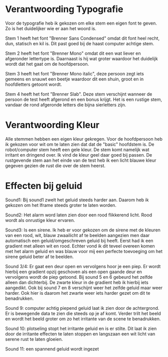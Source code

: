 # Verantwoording Typografie
Voor de typografie heb ik gekozen om elke stem een eigen font te geven. Zo is het duidelijker wie er aan het woord is. 

Stem 1 heeft het font "Brenner Sans Condensed" omdat dit font heel recht, dun, statisch en kil is. Dit past goed bij de haast computer achtige stem.

Stem 2 heeft het font "Brenner Mono" omdat dit een wat liever en afgeronder lettertype is. Daarnaast is hij wat groter waardoor het duidelijk wordt dat het gaat om de hoofdpersoon.

Stem 3 heeft het font "Brenner Mono italic", deze persoon zegt iets gemeens en snauwt een beetje waardoor dit een shuin, groot en in hoofdletters getoont wordt.

Stem 4 heeft het font "Brenner Slab". Deze stem verschijnt wanneer de persoon de test heeft afgerond en een bonus krijgt. Het is een rustige stem, vandaar de rond afgeronde letters die bijna sierletters zijn.

# Verantwoording Kleur
Alle stemmen hebben een eigen kleur gekregen. Voor de hoofdpersoon heb ik gekozen voor wit om te laten zien dat dat de "basic" hoofdstem is. De robot/computer stem heeft een gele kleur. De stem komt namelijk wat irritant en dringend over. Ik vind de kleur geel daar goed bij passen. De rustgevende stem aan het einde van de test heb ik een licht blauwe kleur gegeven gezien de rust die over de stem heerst. 

# Effecten bij geluid
Sound1: Bij sound1 zwelt het geluid steeds harder aan. Daarom heb ik gekozen om het Iframe steeds groter te laten worden. 

Sound2: Het alarm word laten zien door een rood flikkerend licht. Rood wordt als onrustige kleur ervaren. 

Sound3: Is een sirene. Ik heb er voor gekozen om de sirene met de kleuren van een rood, wit, blauw zwaailicht af te beelden aangezien men daar automatisch een geluid/omgeschreven geluid bij heeft. Eerst had ik een gradient met alleen wit en rood. Echter vond ik dit teveel overeen komen met het alarm geluid en was blauw voor mij een perfecte toevoeging om het sirene geluid beter af te beelden. 

Sound 3/4: Er gaat een deur open en vervolgens hoor je een piep. Er wordt hierbij een gradient opzij geschoven als een open gaande deur en vervolgens wordt de piep getoond. Bij sound 5 en 6 gebeurd het zelfde alleen dan dichterbij. De zwarte kleur in de gradient heb ik hierbij iets aangedikt. Ook bij sound 7 en 8 verschijnt weer het zelfde geluid maar weer harder. Ook hier is daarom het zwarte weer iets harder gezet om dit te benadrukken. 

Sound 9: computer achtig piepend geluid laat ik zien door de achtergrond. Er is bewegende data te zien die steeds op je af komt. Verder trilt het beeld en wordt het beeld groter om zo het irritante van de scene te benadrukken. 

Sound 10: plotseling stopt het irritante geluid en is er stilte. Dit laat ik zien door de irritante effecten te laten stoppen en langszaan een wit licht van serene rust te laten gloeien. 

Sound 11: een spannend geluid wordt ingezet